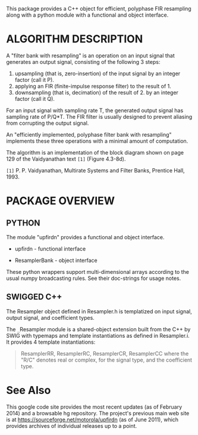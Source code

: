 This package provides a C++ object for efficient, polyphase FIR resampling along with a python module with a functional and object interface.

# ALGORITHM DESCRIPTION #

A "filter bank with resampling" is an operation on an input signal that generates an output signal, consisting of the following 3 steps:

  1. upsampling (that is, zero-insertion) of the input signal by an integer factor (call it P).
  1. applying an FIR (finite-impulse response filter) to the result of 1.
  1. downsampling (that is, decimation) of the result of 2. by an integer factor (call it Q).

For an input signal with sampling rate T, the generated output signal has sampling rate of P/Q\*T.  The FIR filter is usually designed to prevent aliasing from corrupting the output signal.

An "efficiently implemented, polyphase filter bank with resampling" implements these three operations with a minimal amount of computation.

The algorithm is an implementation of the block diagram shown on page 129 of the Vaidyanathan text `[1]` (Figure 4.3-8d).

`[1]`  P. P. Vaidyanathan, Multirate Systems and Filter Banks, Prentice Hall, 1993.

# PACKAGE OVERVIEW #

## PYTHON ##

The module "upfirdn" provides a functional and object interface.

  * upfirdn - functional interface

  * ResamplerBank - object interface

These python wrappers support multi-dimensional arrays according to the usual numpy broadcasting rules.  See their doc-strings for usage notes.

## SWIGGED C++ ##

The Resampler object defined in Resampler.h is templatized on input signal, output signal, and coefficient types.

The `_`Resampler module is a shared-object extension built from the C++ by SWIG with typemaps and template instantiations as defined in Resampler.i.  It provides 4 template instantiations:
> ResamplerRR, ResamplerRC, ResamplerCR, ResamplerCC
where the "R/C" denotes real or complex, for the signal type, and the coefficient type.

# See Also #
This google code site provides the most recent updates (as of February 2014) and a browsable hg repository.   The project's previous main web site is at https://sourceforge.net/motorola/upfirdn (as of June 2011), which provides archives of individual releases up to a point.